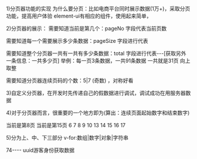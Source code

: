  
 1)分页器功能的实现
 为什么要分页：比如电商平台同时展示数据(1万+)，采取分页功能，提高用户体验
 element-ui有相应的组件，使用起来简单，
 
 
 2)分页器的展示：
 需要知道当前是第几个：pageNo 字段代表当前页数

 需要知道每一个需要展示多少条数据：pageSize 字段进行代表

 需要知道整个分页器一共有一共有多少条数据：total 字段进行代表---[获取另外一条信息：一共多少页]
 举例：每一页3条数据，一共91条数据    一共就是31页   向上取整

 需要知道分页器连续页码的个数：5|7 (奇数)  ，对称好看


 3)自定义分页器，在开发时先传递自己的假数据进行调试，调试成功在用服务器数据

 4)对于分页器而言，很重要的一个地方即为(算出：连续页面起始数字和结束数字)

 当前是第8页      当前是第15页
 6 7 8 9 10     13 14 15 16 17

 5)分为上、中、下三部分
 v-for:数组|数字|对象|字符串


74---- uuid游客身份获取数据